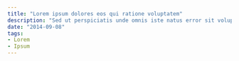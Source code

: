 ```yaml
---
title: "Lorem ipsum dolores eos qui ratione voluptatem"
description: "Sed ut perspiciatis unde omnis iste natus error sit voluptatem"
date: "2014-09-08"
tags:
- Lorem
- Ipsum
---
```


